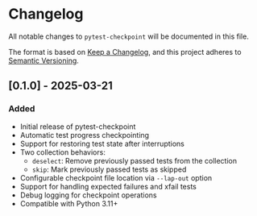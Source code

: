 # Changelog

All notable changes to `pytest-checkpoint` will be documented in this file.

The format is based on [Keep a Changelog](https://keepachangelog.com/en/1.0.0/),
and this project adheres to [Semantic Versioning](https://semver.org/spec/v2.0.0.html).

## [0.1.0] - 2025-03-21

### Added
- Initial release of pytest-checkpoint
- Automatic test progress checkpointing
- Support for restoring test state after interruptions
- Two collection behaviors:
  - `deselect`: Remove previously passed tests from the collection
  - `skip`: Mark previously passed tests as skipped
- Configurable checkpoint file location via `--lap-out` option
- Support for handling expected failures and xfail tests
- Debug logging for checkpoint operations
- Compatible with Python 3.11+
